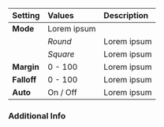| Setting     | Values          | Description |
| :---------- | :-------------- | :---------- |
| **Mode**    | Lorem ipsum     |
|             | *Round*         | Lorem ipsum |
|             | *Square*        | Lorem ipsum |
| **Margin**  | 0 - 100         | Lorem ipsum |
| **Falloff** | 0 - 100         | Lorem ipsum |
| **Auto**    | On / Off | Lorem ipsum |

### Additional Info

